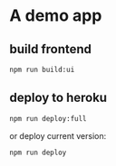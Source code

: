# A demo app

## build frontend

```sh
npm run build:ui
```

## deploy to heroku

```sh
npm run deploy:full
```

or deploy current version:

```sh
npm run deploy
```